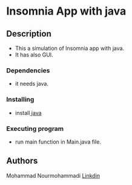 # Insomnia App with java

## Description

* This a simulation of Insomnia app with java.
* It has also GUI.


### Dependencies

* it needs java.

### Installing

* install<a href="https://www.java.com/"> java </a>

### Executing program

* run main function in Main.java file.

## Authors

Mohammad Nourmohammadi [Linkdin](https://www.linkedin.com/in/mohammad-nourmohammadi/)
